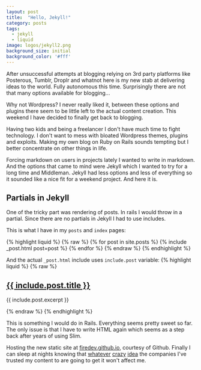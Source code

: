 ```yaml
---
layout: post
title:  "Hello, Jekyll!"
category: posts
tags:
  - jekyll
  - liquid
image: logos/jekyll2.png
background_size: initial
background_color: '#fff'
---
```

After unsuccessful attempts at blogging relying on 3rd party platforms like
Posterous, Tumblr, Droplr and whatnot here is my new stab at delivering ideas
to the world. Fully autonomous this time. Surprisingly there are not that many
options available for blogging...

Why not Wordpress? I never really liked it, between these options and plugins
there seem to be little left to the actual content creation.
This weekend I have decided to finally get back to blogging.

Having two kids and being a freelancer I don't have much time to fight technology.
I don't want to mess with bloated Wordpress themes, plugins and exploits.
Making my own blog on Ruby on Rails sounds tempting but I better concentrate
on other things in life.

Forcing markdown on users in projects lately I wanted to write in markdown.
And the options that came to mind were Jekyll which I wanted to try for a long
time and Middleman. Jekyll had less options and less of everything so it
sounded like a nice fit for a weekend project. And here it is.

## Partials in Jekyll
One of the tricky part was rendering of posts. In rails I would throw in a partial.
Since there are no partials in Jekyll I had to use includes.

This is what I have in my `posts` and `index` pages:

{% highlight liquid %}
{% raw %}
{% for post in site.posts %}
  {% include _post.html post=post %}
{% endfor %}
{% endraw %}
{% endhighlight %}

And the actual `_post.html` include uses `include.post` variable:
{% highlight liquid %}
{% raw %}
<h2>
    <a href="{{ include.post.url }}">{{ include.post.title }}</a>
</h2>
<p>{{ include.post.excerpt }}<p>
{% endraw %}
{% endhighlight %}

This is something I would do in Rails. Everything seems pretty sweet so far.
The only issue is that I have to write HTML again which seems as a step back
after years of using Slim.

Hosting the new static site at
[firedev.github.io](http://firedev.github.io), courtesy of Github.
Finally I can sleep at nights knowing that
[whatever](http://www.theverge.com/2013/4/30/4281780/posterous-is-shutting-down-tomorrow-here-are-the-best-alternatives)
[crazy](http://www.engadget.com/2014/01/03/droplr-rapid-file-sharing-service-goes-pay-only)
[idea](http://www.businessinsider.com/medium-budget-cuts-and-restructuring-2015-6)
the companies
I've trusted my content to are going to get it won't affect me.
